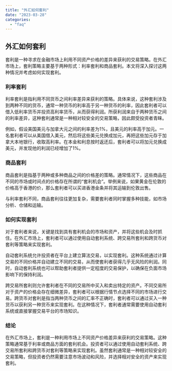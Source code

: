 ```yaml
---
title: "外汇如何套利"
date: "2023-03-28"
categories: 
  - "faq"
---
```


## 外汇如何套利

套利是一种寻求在金融市场上利用不同资产价格的差异来获利的交易策略。在外汇市场上，套利策略主要基于两种形式：利率套利和商品套利。本文将深入探讨这两种情况并考虑如何实现套利。

### 利率套利

利率套利是指利用不同货币之间利率差异来获利的策略。具体来说，这种套利涉及到两种不同的货币，通常一种货币的利率高于另一种货币的利率，因此套利者可以借入低利率货币并投资高利率货币，从而获得利润。所获利润来自于两种货币之间的利率差异，这种套利通常是一种相对较安全的交易策略，因此颇受投资者青睐。

例如，假设美国美元与加拿大元之间的利率差为1%，且美元的利率高于加元。一名套利者可以从美国借入美元，然后将这些美元兑换成加元，再把这些加元存于加拿大本地银行，收取高利率。在本金和利息按时返还后，套利者可以将加元兑换成美元，并发现他的利润已经增加了1%。

### 商品套利

商品套利是指基于两种或多种商品之间的价格差的策略。通常情况下，这些商品在不同的市场或时间点的价格存在所谓的“套利机会”。举例来说，如果黄金在伦敦的价格高于香港的价，那么套利者可以买进香港金条并将其运输到伦敦出售。

与利率套利不同，商品套利往往更加复杂，需要套利者同时掌握多种技能，如市场分析、仓储和运输。

### 如何实现套利

对于套利者来说，关键是找到具有套利机会的市场和资产，并将这些机会及时抓住。在外汇市场上，套利者可以通过使用自动套利系统、跨交易所套利和跨货币对套利等策略来实现套利。

自动套利系统允许投资者在平台上建立算法交易，以实现套利。这种系统通过计算交易的不同价格并自动建立不同的交易，从而使套利者获得几乎无风险的利润。同时，自动套利系统也可以帮助套利者提供一定程度的交易保护，以确保在负面市场影响下的保持利润。

跨交易所套利则允许套利者在不同的交易所中买入和卖出特定的资产。不同交易所对于资产的价格会存在细微差异，套利者可以根据行情节点选择不同的市场进行交易。跨货币对套利是指当两种货币之间的汇率不正确时，套利者可以通过买入一种货币以获利另一种货币来实现套利。在这种情况下，套利者通常需要使用自动套利系统或直接掌握交易平台的市场知识。

### 结论

在外汇市场上，套利是一种利用市场上不同资产价格差异来获利的交易策略。这种策略通常基于利率或商品方面的套利机会。投资者可以通过使用自动套利系统、跨交易所套利和跨货币对套利等策略来实现套利。虽然套利通常是一种相对较安全的交易策略，但投资者仍然需要注意市场波动和风险，并选择相对安全的资产来实现套利。

